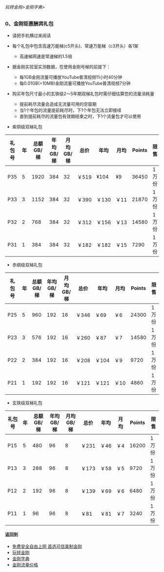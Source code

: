 ###### 玩转金刚>金刚字典>
### 0、金刚钜惠酬宾礼包
- 请把手机横过来阅读
- 每个礼包中包含高速万能梯(c5开头)、常速万能梯（c3开头）各1架
  - 高速梯网速是常速梯的1.5倍
- 据金刚实验室实测数据，在使用金刚号梯的前提下：
  - 每1GB金刚流量可播放YouTube普清视频11小时40分钟
  - 每0.01GB(=10MB)金刚流量可播放YouTube普清视频7分钟
- 购买年包尺寸最小的玄铁级2～5年期双梯礼包时需仔细估算您的流量消耗量
  - 提前耗尽流量会造成无流量可用的空窗期
  - 当1个年包的流量提前耗尽时，下1个年包无法立即接续
  - 直到提前耗尽的流量包有效期结束之时，下1个流量包才可以使用
 
- 紫铜级双梯礼包

|礼包号|年|总额GB/梯|年均GB/梯|月均GB/梯 |总价|年均|月均|Points|限售|
|-----|--|--------|--------|---------|---|----|---|------|-|
|P35  |5|1920  |384  |32|￥519|¥104| ¥9|36450|1万份|
|P33  |3|1152  |384  |32|￥390|￥130|￥11|21870|1万份|
|P32  |2|768   |384  |32|￥312|￥156|￥13|14580|1万份|
|P31  |1|384   |384  |32|￥182|￥182|￥15|7290|1万份|



- 赤纲级双梯礼包

|礼包号|年|总额GB/梯|年均GB/梯|月均GB/梯 |总价|年均|月均|Points| 限售|
|-----|--|--------|--------|---------|---|---|---|-------| --|
|P25|5|960|192|16|￥346|￥69|￥6| 24300| 1万份|
|P23|3|576|192|16|￥260|￥87|￥7| 14580| 1万份|
|P22|2|384|192|16|￥208|￥104|￥9| 9720| 1万份|
|P21|1|192|192|16|￥121|￥121|￥10|4860| 1万份|


- 玄铁级双梯礼包

|礼包号|年|总额GB/梯|年均GB/梯|月均GB/梯 |总价|年均|月均|Points| 限售|
|-----|--|-----|-----|-----|-----|----|--|--| --|
|P15	|5	|480	|96	|8	|￥231	|￥46	|￥4| 16200| 1万份|
|P13	|3	|288	|96	|8	|￥173	|￥58	|￥5| 9720| 1万份|
|P12	|2	|192	|96	|8	|￥139	|￥69	|￥6| 6480| 1万份|
|P11	|1	|96	|96	|8	|￥81	|￥81	|￥7| 3240| 1万份|




#### 返回到
- [免费安全自由上网 首选可信美制金刚](https://github.com/a2zitpro/web/blob/master/%E5%BE%80%E5%90%8E%E7%BF%BB.md)
- [玩转金刚](https://github.com/a2zitpro/web/blob/master/LadderFree/A.md)
- [金刚字典](https://github.com/a2zitpro/web/blob/master/LadderFree/kkDictionary/KKDictionary.md)
- [金刚流量价格](https://github.com/a2zitpro/web/blob/master/LadderFree/kkDictionary/Price/KKDTPrice.md)




